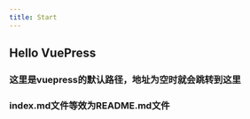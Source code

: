 ```yaml
---
title: Start
---
```


## Hello VuePress 
### 这里是vuepress的默认路径，地址为空时就会跳转到这里
### index.md文件等效为README.md文件

<!-- 下面这个评论功能只添加在本页面，其他页面则没有的，想布置全局的话请参考教程 -->
<Vssue :options="{locale:'zh'}"/>
